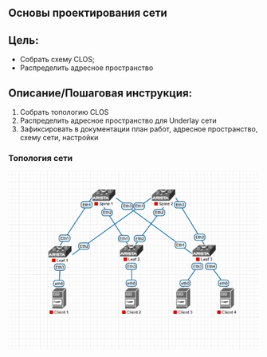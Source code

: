 ## **Основы проектирования сети**
## **Цель:**
  * Собрать схему CLOS;
  * Распределить адресное пространство
## **Описание/Пошаговая инструкция:**
1. Собрать топологию CLOS
2. Распределить адресное пространство для Underlay сети
3. Зафиксировать в документации план работ, адресное пространство, схему сети, настройки

### **Топология сети**
![alt text](Network.png "Схема стенда")
